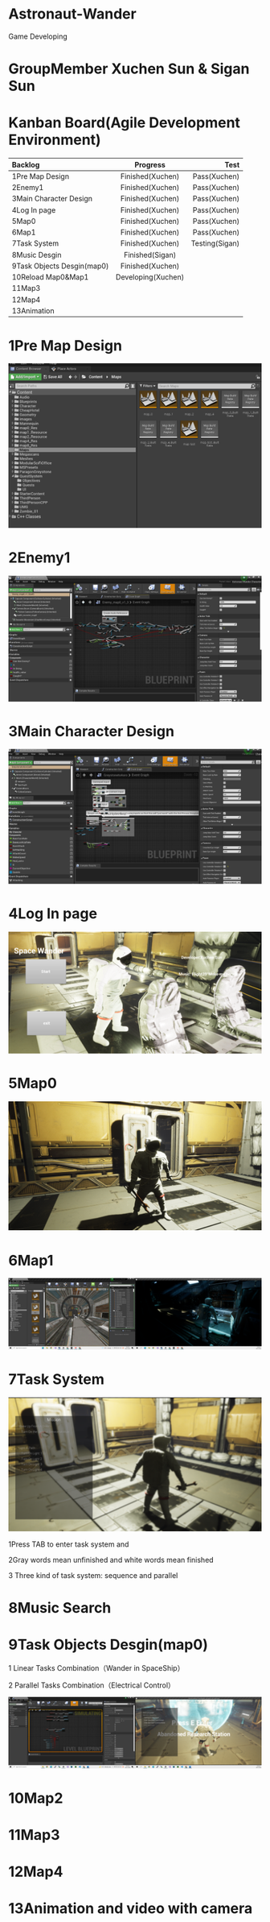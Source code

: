 # Astronaut-Wander 
Game Developing

# GroupMember Xuchen Sun & Sigan Sun

# Kanban Board(Agile Development Environment)
| Backlog | Progress | Test |
|      :---   |     :---:      |          ---: |
| 1Pre Map Design   | Finished(Xuchen)     | Pass(Xuchen)    |
| 2Enemy1     | Finished(Xuchen)       | Pass(Xuchen)      |
| 3Main Character Design     | Finished(Xuchen)       | Pass(Xuchen)      |
| 4Log In page     | Finished(Xuchen)       | Pass(Xuchen)     |
| 5Map0     | Finished(Xuchen)       | Pass(Xuchen)     |
| 6Map1     | Finished(Xuchen)       | Pass(Xuchen)      |
| 7Task System     | Finished(Xuchen)       | Testing(Sigan)      |
| 8Music Desgin     | Finished(Sigan)       |      |
| 9Task Objects Desgin(map0)     | Finished(Xuchen)       |      |
| 10Reload Map0&Map1     |  Developing(Xuchen)      |      |
| 11Map3     |        |      |
| 12Map4     |        |      |
| 13Animation     |        |      |

# 1Pre Map Design
![](1.png)

# 2Enemy1 
![](2.png)
# 3Main Character Design
![](3.png)
# 4Log In page
![](4.png)
# 5Map0
![](5.png)
# 6Map1
![](6.png)
# 7Task System
![](https://github.com/XuchenSun/Astronaut-Wander/blob/main/mission.png)

1Press TAB to enter task system and 

2Gray words mean unfinished and white words mean finished

3 Three kind of task system: sequence and parallel 
# 8Music Search

# 9Task Objects Desgin(map0)
1 Linear Tasks Combination（Wander in SpaceShip）

2 Parallel Tasks Combination（Electrical Control）

![](https://github.com/XuchenSun/Astronaut-Wander/blob/main/map0taskdesign.png)
# 10Map2

# 11Map3

# 12Map4

# 13Animation and video with camera
